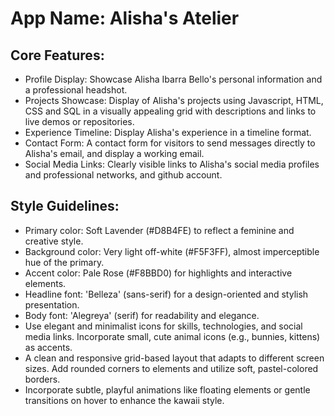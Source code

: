 # **App Name**: Alisha's Atelier

## Core Features:

- Profile Display: Showcase Alisha Ibarra Bello's personal information and a professional headshot.
- Projects Showcase: Display of Alisha's projects using Javascript, HTML, CSS and SQL in a visually appealing grid with descriptions and links to live demos or repositories.
- Experience Timeline: Display Alisha's experience in a timeline format.
- Contact Form: A contact form for visitors to send messages directly to Alisha's email, and display a working email.
- Social Media Links: Clearly visible links to Alisha's social media profiles and professional networks, and github account.

## Style Guidelines:

- Primary color: Soft Lavender (#D8B4FE) to reflect a feminine and creative style.
- Background color: Very light off-white (#F5F3FF), almost imperceptible hue of the primary.
- Accent color: Pale Rose (#F8BBD0) for highlights and interactive elements.
- Headline font: 'Belleza' (sans-serif) for a design-oriented and stylish presentation.
- Body font: 'Alegreya' (serif) for readability and elegance.
- Use elegant and minimalist icons for skills, technologies, and social media links. Incorporate small, cute animal icons (e.g., bunnies, kittens) as accents.
- A clean and responsive grid-based layout that adapts to different screen sizes. Add rounded corners to elements and utilize soft, pastel-colored borders.
- Incorporate subtle, playful animations like floating elements or gentle transitions on hover to enhance the kawaii style.